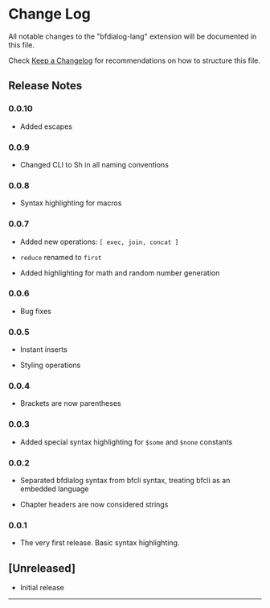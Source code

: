 # Change Log

All notable changes to the "bfdialog-lang" extension will be documented in this file.

Check [Keep a Changelog](http://keepachangelog.com/) for recommendations on how to structure this file.
## Release Notes

### 0.0.10

- Added escapes

### 0.0.9

- Changed CLI to Sh in all naming conventions

### 0.0.8

- Syntax highlighting for macros

### 0.0.7

- Added new operations: `[ exec, join, concat ]`

- `reduce` renamed to `first`

- Added highlighting for math and random number generation

### 0.0.6

- Bug fixes

### 0.0.5

- Instant inserts

- Styling operations

### 0.0.4

- Brackets are now parentheses

### 0.0.3

- Added special syntax highlighting for `$some` and `$none` constants

### 0.0.2

- Separated bfdialog syntax from bfcli syntax, treating bfcli as an embedded language

- Chapter headers are now considered strings

### 0.0.1

- The very first release. Basic syntax highlighting.

## [Unreleased]

- Initial release

---